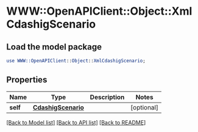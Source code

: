 # WWW::OpenAPIClient::Object::XmlCdashigScenario

## Load the model package
```perl
use WWW::OpenAPIClient::Object::XmlCdashigScenario;
```

## Properties
Name | Type | Description | Notes
------------ | ------------- | ------------- | -------------
**self** | [**CdashigScenario**](CdashigScenario.md) |  | [optional] 

[[Back to Model list]](../README.md#documentation-for-models) [[Back to API list]](../README.md#documentation-for-api-endpoints) [[Back to README]](../README.md)


